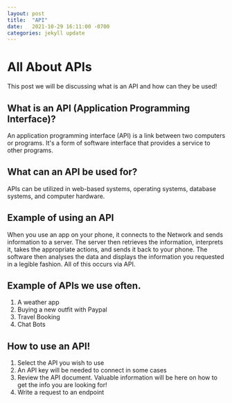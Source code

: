 ```yaml
---
layout: post
title:  "API"
date:   2021-10-29 16:11:00 -0700
categories: jekyll update
---
```

# All About APIs
This post we will be discussing what is an API and how can they be used!

## What is an API (Application Programming Interface)?
An application programming interface (API) is a link between two computers or programs. It's a form of software interface that provides a service to other programs.

## What can an API be used for?
APIs can be utilized in web-based systems, operating systems, database systems, and computer hardware.

## Example of using an API
When you use an app on your phone, it connects to the Network and sends information to a server. The server then retrieves the information, interprets it, takes the appropriate actions, and sends it back to your phone. The software then analyses the data and displays the information you requested in a legible fashion. All of this occurs via API.

## Example of APIs we use often.
1. A weather app
2. Buying a new outfit with Paypal
3. Travel Booking
4. Chat Bots

## How to use an API!
1. Select the API you wish to use
2. An API key will be needed to connect in some cases
3. Review the API document. Valuable information will be here on how to get the info you are looking for!
4. Write a request to an endpoint

